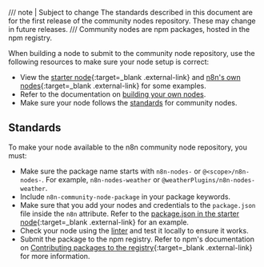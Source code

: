 /// note | Subject to change
The standards described in this document are for the first release of the community nodes repository. These may change in future releases.
///
Community nodes are npm packages, hosted in the npm registry.

When building a node to submit to the community node repository, use the following resources to make sure your node setup is correct:

* View the [starter node](https://github.com/n8n-io/n8n-nodes-starter){:target=_blank .external-link} and [n8n's own nodes](https://github.com/n8n-io/n8n/tree/master/packages/nodes-base/nodes){:target=_blank .external-link} for some examples.
* Refer to the documentation on [building your own nodes](/integrations/creating-nodes/).
* Make sure your node follows the [standards](#standards) for community nodes.

## Standards

To make your node available to the n8n community node repository, you must:

* Make sure the package name starts with `n8n-nodes-` or `@<scope>/n8n-nodes-`. For example, `n8n-nodes-weather` or `@weatherPlugins/n8n-nodes-weather`.
* Include `n8n-community-node-package` in your package keywords.
* Make sure that you add your nodes and credentials to the `package.json` file inside the `n8n` attribute. Refer to the [package.json in the starter node](https://github.com/n8n-io/n8n-nodes-starter/blob/master/package.json){:target=_blank .external-link} for an example.
* Check your node using the [linter](/integrations/creating-nodes/test/node-linter/) and test it locally to ensure it works.
* Submit the package to the npm registry. Refer to npm's documentation on [Contributing packages to the registry](https://docs.npmjs.com/packages-and-modules/contributing-packages-to-the-registry){:target=_blank .external-link} for more information.

